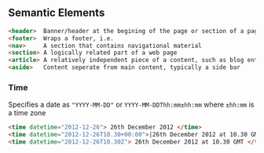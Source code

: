 ## Semantic Elements
```html
<header>  Banner/header at the begining of the page or section of a page
<footer>  Wraps a footer, i.e.
<nav>     A section that contains navigational material
<section> A logically related part of a web page
<article> A relatively independent piece of a content, such as blog entry or news
<aside>   Content seperate from main content, typically a side bar
```
### Time
Specifies a date as `"YYYY-MM-DD"` or `YYYY-MM-DDThh:mm±hh:mm` where `±hh:mm` is a time zone
```html
<time datetime="2012-12-26"> 26th December 2012 </time>
<time datetime="2012-12-26T10.30+00:00">|26th December 2012 at 10.30 GMT</time>
<time datetime="2012-12-26T10.30Z"> 26th December 2012 at 10.30 GMT </time>
```